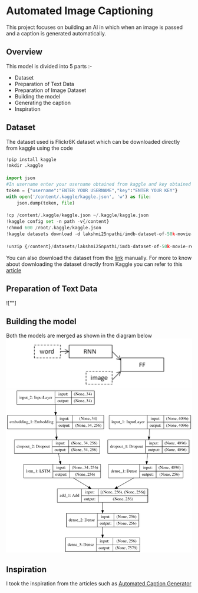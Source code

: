 # Automated Image Captioning
This project focuses on building an AI in which when an image is passed and a caption is generated automatically.
## Overview
This model is divided into 5 parts :-
* Dataset
* Preparation of Text Data
* Preparation of Image Dataset
* Building the model 
* Generating the caption
* Inspiration

## Dataset 
The dataset used is Flickr8K dataset which can be downloaded directly from kaggle using the code
```python
!pip install kaggle
!mkdir .kaggle
 
import json
#In username enter your username obtained from kaggle and key obtained
token = {"username":"ENTER YOUR USERNAME","key":"ENTER YOUR KEY"}
with open('/content/.kaggle/kaggle.json', 'w') as file:
    json.dump(token, file)
    
!cp /content/.kaggle/kaggle.json ~/.kaggle/kaggle.json
!kaggle config set -n path -v{/content}
!chmod 600 /root/.kaggle/kaggle.json
!kaggle datasets download -d lakshmi25npathi/imdb-dataset-of-50k-movie-reviews    

!unzip {/content}/datasets/lakshmi25npathi/imdb-dataset-of-50k-movie-reviews/imdb-dataset-of-50k-movie-reviews.zip
```
You can also download the dataset from the [link](https://www.kaggle.com/shadabhussain/flickr8k/download) manually. For more to know about downloading the dataset directly from Kaggle you can refer to this [article](https://towardsdatascience.com/setting-up-kaggle-in-google-colab-ebb281b61463)

## Preparation of Text Data
![""] 

## Building the model
Both the models are merged as shown in the diagram below 
![Merging the Features](Schematic-of-the-Merge-Model-For-Image-Captioning.png)
![Detailed Diagram](Plot-of-the-Caption-Generation-Deep-Learning-Model.png)


## Inspiration
I took the inspiration from the articles such as [Automated Caption Generator](https://machinelearningmastery.com/develop-a-deep-learning-caption-generation-model-in-python/, 'Machine Leanirning Mastery') 
